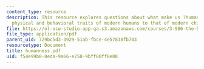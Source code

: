 ```yaml
---
content_type: resource
description: This resource explores questions about what make us ?human? and compares
  physical and behavioral traits of modern humans to that of modern chimps.
file: https://ol-ocw-studio-app-qa.s3.amazonaws.com/courses/3-986-the-human-past-introduction-to-archaeology-fall-2006/f54e99b88eda9a66e2589bff00ff8e08_humanness.pdf
file_type: application/pdf
parent_uid: 729bc5d3-3929-51ab-fbce-4e57838fb743
resourcetype: Document
title: humanness.pdf
uid: f54e99b8-8eda-9a66-e258-9bff00ff8e08
---
```

